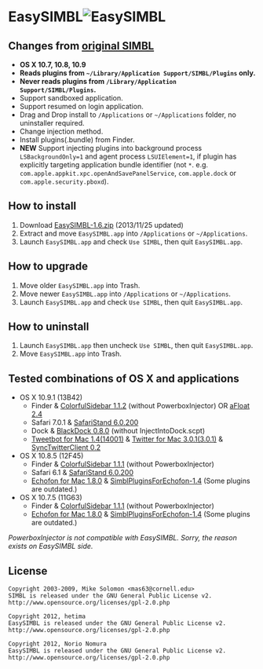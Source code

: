 EasySIMBL![EasySIMBL](https://github.com/norio-nomura/EasySIMBL/raw/master/icon.iconset/icon_32x32@2x.png)
====================================
Changes from [original SIMBL](http://www.culater.net/software/SIMBL/SIMBL.php)
---------------------------
- **OS X 10.7, 10.8, 10.9**
- **Reads plugins from `~/Library/Application Support/SIMBL/Plugins` only.**
- **Never reads plugins from `/Library/Application Support/SIMBL/Plugins`.**
- Support sandboxed application.
- Support resumed on login application.
- Drag and Drop install to `/Applications` or `~/Applications` folder, no uninstaller required.
- Change injection method.
- Install plugins(.bundle) from Finder.
- **NEW** Support injecting plugins into background process `LSBackgroundOnly=1` and agent process `LSUIElement=1`, if plugin has explicitly targeting application bundle identifier (not `*`. e.g. `com.apple.appkit.xpc.openAndSavePanelService`, `com.apple.dock` or `com.apple.security.pboxd`).

How to install
--------------
1. Download [EasySIMBL-1.6.zip](http://github.com/norio-nomura/EasySIMBL/releases/download/EasySIMBL-1.6/EasySIMBL-1.6.zip) (2013/11/25 updated)
2. Extract and move `EasySIMBL.app` into `/Applications` or `~/Applications`.
3. Launch `EasySIMBL.app` and check `Use SIMBL`, then quit `EasySIMBL.app`.

How to upgrade
--------------
1. Move older `EasySIMBL.app` into Trash.
2. Move newer `EasySIMBL.app` into `/Applications` or `~/Applications`.
3. Launch `EasySIMBL.app` and check `Use SIMBL`, then quit `EasySIMBL.app`.

How to uninstall
----------------
1. Launch `EasySIMBL.app` then uncheck `Use SIMBL`, then quit `EasySIMBL.app`.
2. Move `EasySIMBL.app` into Trash.

Tested combinations of OS X and applications
--------------------------------------------
- OS X 10.9.1 (13B42)
	- Finder & [ColorfulSidebar 1.1.2](http://cooviewerzoom.web.fc2.com/colorfulsidebar.html) (without PowerboxInjector) OR [aFloat 2.4](https://github.com/millenomi/afloat/)
	- Safari 7.0.1 & [SafariStand 6.0.200](https://github.com/hetima/SafariStand)
	- Dock & [BlackDock 0.8.0](http://cooviewerzoom.web.fc2.com/blackdock.html) (without InjectIntoDock.scpt)
	- [Tweetbot for Mac 1.4(14001)](https://itunes.apple.com/jp/app/tweetbot-for-twitter/id557168941?mt=12) & [Twitter for Mac 3.0.1(3.0.1)](https://itunes.apple.com/jp/app/twitter/id409789998?mt=12) & [SyncTwitterClient 0.2](https://github.com/norio-nomura/SyncTwitterClient)
- OS X 10.8.5 (12F45)
	- Finder & [ColorfulSidebar 1.1.1](http://cooviewerzoom.web.fc2.com/colorfulsidebar.html) (without PowerboxInjector)
	- Safari 6.1 & [SafariStand 6.0.200](https://github.com/hetima/SafariStand)
	- [Echofon for Mac 1.8.0](https://itunes.apple.com/jp/app/echofon-for-twitter/id403830270?mt=12) & [SimblPluginsForEchofon-1.4](https://github.com/norio-nomura/SimblPluginsForEchofon)  (Some plugins are outdated.)
- OS X 10.7.5 (11G63)
	- Finder & [ColorfulSidebar 1.1.1](http://cooviewerzoom.web.fc2.com/colorfulsidebar.html) (without PowerboxInjector)
	- [Echofon for Mac 1.8.0](https://itunes.apple.com/jp/app/echofon-for-twitter/id403830270?mt=12) & [SimblPluginsForEchofon-1.4](https://github.com/norio-nomura/SimblPluginsForEchofon)  (Some plugins are outdated.)

_PowerboxInjector is not compatible with EasySIMBL. Sorry, the reason exists on EasySIMBL side._

License
-------
	Copyright 2003-2009, Mike Solomon <mas63@cornell.edu>
	SIMBL is released under the GNU General Public License v2.
	http://www.opensource.org/licenses/gpl-2.0.php
	
	Copyright 2012, hetima
	EasySIMBL is released under the GNU General Public License v2.
	http://www.opensource.org/licenses/gpl-2.0.php
	
	Copyright 2012, Norio Nomura
	EasySIMBL is released under the GNU General Public License v2.
	http://www.opensource.org/licenses/gpl-2.0.php
